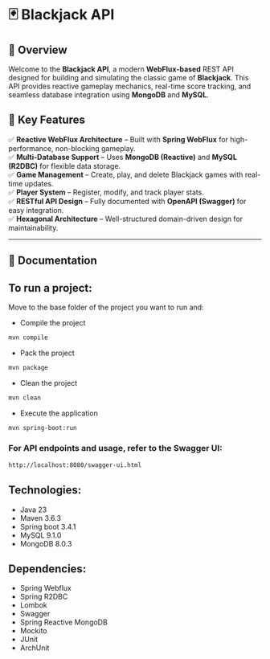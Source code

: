 # 🃏 Blackjack API

## 🎯 Overview
Welcome to the **Blackjack API**, a modern **WebFlux-based** REST API designed for building and simulating the classic game of **Blackjack**. This API provides reactive gameplay mechanics, real-time score tracking, and seamless database integration using **MongoDB** and **MySQL**.

## 🚀 Key Features
✅ **Reactive WebFlux Architecture** – Built with **Spring WebFlux** for high-performance, non-blocking gameplay.  
✅ **Multi-Database Support** – Uses **MongoDB (Reactive)** and **MySQL (R2DBC)** for flexible data storage.  
✅ **Game Management** – Create, play, and delete Blackjack games with real-time updates.  
✅ **Player System** – Register, modify, and track player stats.  
✅ **RESTful API Design** – Fully documented with **OpenAPI (Swagger)** for easy integration.  
✅ **Hexagonal Architecture** – Well-structured domain-driven design for maintainability.  

---

## 📖 Documentation

## To run a project:

Move to the base folder of the project you want to run and:


- Compile the project
```bash
mvn compile
```
- Pack the project
```bash
mvn package
```
- Clean the project
```bash
mvn clean
```
- Execute the application
```bash
mvn spring-boot:run
```
### For API endpoints and usage, refer to the **Swagger UI**:
```sh
http://localhost:8080/swagger-ui.html
```
## Technologies:
- Java 23
- Maven 3.6.3
- Spring boot 3.4.1
- MySQL 9.1.0
- MongoDB 8.0.3

## Dependencies:
- Spring Webflux
- Spring R2DBC
- Lombok
- Swagger
- Spring Reactive MongoDB
- Mockito
- JUnit
- ArchUnit
